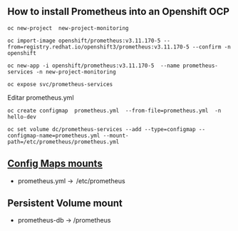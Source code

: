 ## How to install Prometheus into an Openshift OCP

`oc new-project  new-project-monitoring`

`oc import-image openshift/prometheus:v3.11.170-5 --from=registry.redhat.io/openshift3/prometheus:v3.11.170-5 --confirm -n openshift`

`oc new-app -i openshift/prometheus:v3.11.170-5  --name prometheus-services -n new-project-monitoring `

`oc expose svc/prometheus-services`

Editar prometheus.yml

`oc create configmap  prometheus.yml  --from-file=prometheus.yml  -n hello-dev`

`oc set volume dc/prometheus-services --add --type=configmap --configmap-name=prometheus.yml --mount-path=/etc/prometheus/prometheus.yml`


## [Config Maps mounts](ConfigMaps)
* prometheus.yml ->  /etc/prometheus

## Persistent Volume mount
* prometheus-db -> /prometheus

